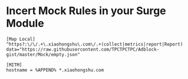 # Incert Mock Rules in your Surge Module

```
[Map Local]
^https?:\/\/.+\.xiaohongshu\.com\/.+(collect|metrics|report|Report)  data="https://raw.githubusercontent.com/TPCTPCTPC/Adblock-gist/master/Mock/empty.json"

[MITM]
hostname = %APPEND% *.xiaohongshu.com
```

